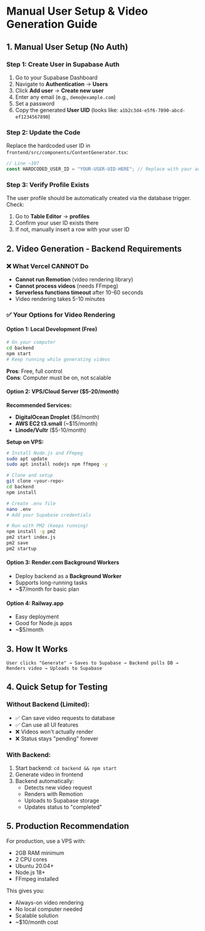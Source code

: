 # Manual User Setup & Video Generation Guide

## 1. Manual User Setup (No Auth)

### Step 1: Create User in Supabase Auth
1. Go to your Supabase Dashboard
2. Navigate to **Authentication** → **Users**
3. Click **Add user** → **Create new user**
4. Enter any email (e.g., `demo@example.com`)
5. Set a password
6. Copy the generated **User UID** (looks like: `a1b2c3d4-e5f6-7890-abcd-ef1234567890`)

### Step 2: Update the Code
Replace the hardcoded user ID in `frontend/src/components/ContentGenerator.tsx`:
```javascript
// Line ~107
const HARDCODED_USER_ID = "YOUR-USER-UID-HERE"; // Replace with your actual user ID
```

### Step 3: Verify Profile Exists
The user profile should be automatically created via the database trigger. Check:
1. Go to **Table Editor** → **profiles**
2. Confirm your user ID exists there
3. If not, manually insert a row with your user ID

## 2. Video Generation - Backend Requirements

### ❌ What Vercel CANNOT Do
- **Cannot run Remotion** (video rendering library)
- **Cannot process videos** (needs FFmpeg)
- **Serverless functions timeout** after 10-60 seconds
- Video rendering takes 5-10 minutes

### ✅ Your Options for Video Rendering

#### Option 1: Local Development (Free)
```bash
# On your computer
cd backend
npm start
# Keep running while generating videos
```
**Pros**: Free, full control  
**Cons**: Computer must be on, not scalable

#### Option 2: VPS/Cloud Server ($5-20/month)
**Recommended Services:**
- **DigitalOcean Droplet** ($6/month)
- **AWS EC2 t3.small** (~$15/month)
- **Linode/Vultr** ($5-10/month)

**Setup on VPS:**
```bash
# Install Node.js and FFmpeg
sudo apt update
sudo apt install nodejs npm ffmpeg -y

# Clone and setup
git clone <your-repo>
cd backend
npm install

# Create .env file
nano .env
# Add your Supabase credentials

# Run with PM2 (keeps running)
npm install -g pm2
pm2 start index.js
pm2 save
pm2 startup
```

#### Option 3: Render.com Background Workers
- Deploy backend as a **Background Worker**
- Supports long-running tasks
- ~$7/month for basic plan

#### Option 4: Railway.app
- Easy deployment
- Good for Node.js apps
- ~$5/month

## 3. How It Works

```
User clicks "Generate" → Saves to Supabase → Backend polls DB → Renders video → Uploads to Supabase
```

## 4. Quick Setup for Testing

### Without Backend (Limited):
- ✅ Can save video requests to database
- ✅ Can use all UI features
- ❌ Videos won't actually render
- ❌ Status stays "pending" forever

### With Backend:
1. Start backend: `cd backend && npm start`
2. Generate video in frontend
3. Backend automatically:
   - Detects new video request
   - Renders with Remotion
   - Uploads to Supabase storage
   - Updates status to "completed"

## 5. Production Recommendation

For production, use a VPS with:
- 2GB RAM minimum
- 2 CPU cores
- Ubuntu 20.04+
- Node.js 18+
- FFmpeg installed

This gives you:
- Always-on video rendering
- No local computer needed
- Scalable solution
- ~$10/month cost 